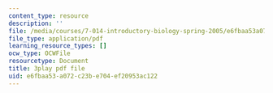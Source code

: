 ```yaml
---
content_type: resource
description: ''
file: /media/courses/7-014-introductory-biology-spring-2005/e6fbaa53a072c23be704ef20953ac122_703494.pdf
file_type: application/pdf
learning_resource_types: []
ocw_type: OCWFile
resourcetype: Document
title: 3play pdf file
uid: e6fbaa53-a072-c23b-e704-ef20953ac122
---
```

